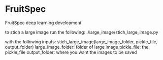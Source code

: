 # FruitSpec
FruitSpec deep learning development

to stich a large image run the following:
 	./large_image/stich_large_image.py

with the following inputs:
stich_large_image(large_image_folder, pickle_file, output_folder)
  large_image_folder: folder of large image
  pickle_file: the pickle_file
  output_folder: where you want the images to be saved
